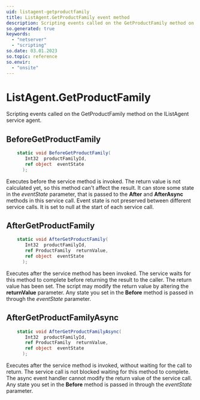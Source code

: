 ```yaml
---
uid: listagent-getproductfamily
title: ListAgent.GetProductFamily event method
description: Scripting events called on the GetProductFamily method on the ListAgent service agent.
so.generated: true
keywords:
  - "netserver"
  - "scripting"
so.date: 03.01.2023
so.topic: reference
so.envir:
  - "onsite"
---
```

# ListAgent.GetProductFamily

Scripting events called on the <see cref='M:SuperOffice.CRM.Services.IListAgent.GetProductFamily'>GetProductFamily</see> method on the <see cref='IListAgent'>IListAgent</see>  service agent.

## BeforeGetProductFamily
```cs
    static void BeforeGetProductFamily(
       Int32  productFamilyId,
       ref object  eventState
      );
```
Executes before the service method is invoked.
The return value is not calculated yet, so this method can't affect the result.
It can store some state in the *eventState* parameter, that is passed to the **After** and **AfterAsync** methods in this service call.
Event state is not preserved between different service calls. It is set to null at the start of each service call.
## AfterGetProductFamily
```cs
    static void AfterGetProductFamily(
       Int32  productFamilyId,
       ref ProductFamily  returnValue,
       ref object  eventState
      );
```
Executes after the service method has been invoked. The service waits for this method to complete before returning the result to the caller.
The return value has been set. The script may modify the return value by altering the **returnValue** parameter.
Any state you set in the **Before** method is passed in through the *eventState* parameter.
## AfterGetProductFamilyAsync
```cs
    static void AfterGetProductFamilyAsync(
       Int32  productFamilyId,
       ref ProductFamily  returnValue,
       ref object  eventState
      );
```
Executes after the service method is invoked, without waiting for the call to return.
The service call is not blocked waiting for this method to complete.
The async event handler cannot modify the return value of the service call.
Any state you set in the **Before** method is passed in through the *eventState* parameter.

